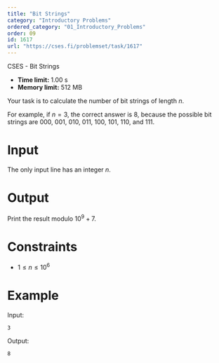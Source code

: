 ```yaml
---
title: "Bit Strings"
category: "Introductory Problems"
ordered_category: "01_Introductory_Problems"
order: 09
id: 1617
url: "https://cses.fi/problemset/task/1617"
---
```


CSES - Bit Strings

  * **Time limit:** 1.00 s
  * **Memory limit:** 512 MB

Your task is to calculate the number of bit strings of length $n$.

For example, if $n=3$, the correct answer is $8$, because the possible bit
strings are 000, 001, 010, 011, 100, 101, 110, and 111.

# Input

The only input line has an integer $n$.

# Output

Print the result modulo $10^9+7$.

# Constraints

  * $1 \le n \le 10^6$

# Example

Input:

    
    
    3
    

Output:

    
    
    8
    

